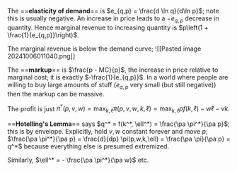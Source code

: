 The ==**elasticity of demand**== is $e_{q,p} = \frac{d \ln q}{d\ln p}$; note this is usually negative. An increase in price leads to a $-e_{q,p}$ decrease in quantity. Hence marginal revenue to increasing quantity is $p\left(1 + \frac{1}{e_{q,p}}\right)$.

The marginal revenue is below the demand curve;
![[Pasted image 20241006011040.png]]

The ==**markup**== is $\frac{p - MC}{p}$, the increase in price relative to marginal cost; it is exactly $-\frac{1}{e_{q,p}}$. In a world where people are willing to buy large amounts of stuff ($e_{q,p}$ very small (but still negative)) then the markup can be massive.

The profit is just $\pi^*(p, v, w) = \max_{k, \ell} \pi(p, v, w, k, \ell) = \max_{k, \ell}  p f(k, \ell) - w \ell - vk$. 

==**Hotelling's Lemma**== says $q^* = f(k^*, \ell^*) = \frac{\pa \pi^*}{\pa p}$; this is by envelope. Explicitly, hold $v,w$ constant forever and move $p$; $\frac{\pa \pi^*}{\pa p} = \frac{d}{dp} \pi(p,w,k,\ell) = \frac{\pa \pi}{\pa p} = q^*$ because everything else is presumed extremized.

Similarly, $\ell^* = - \frac{\pa \pi^*}{\pa w}$ etc.